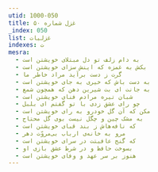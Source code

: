 ```yaml
---
utid: 1000-050
title: غزل شماره ۵۰
_index: 050
list: غزلیات
indexes: ت
mesra:
  - به دام زلف تو دل مبتلای خویشتن است
  - بکش به غمزه که اینش سزای خویشتن است
  - گرت ز دست برآید مراد خاطر ما
  - به دست باش که خیری به جای خویشتن است
  - به جانت ای بت شیرین دهن که همچون شمع
  - شبان تیره مرادم فنای خویشتن است
  - چو رای عشق زدی با تو گفتم ای بلبل
  - مکن که آن گل خودرو به رای خویشتن است
  - به مشک چین و چگل نیست بوی گل محتاج
  - که نافه‌هاش ز بند قبای خویشتن است
  - مرو به خانه‌ی ارباب بی‌مروّت دهر
  - که گنج عافیتت در سرای خویشتن است
  - بسوخت حافظ و در شرط عشق بازی او
  - هنوز بر سر عهد و وفای خویشتن است
---
```

